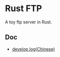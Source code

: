 # Rust FTP

A toy ftp server in Rust.

## Doc

- [develop log(Chinese)](https://blackcloud37.tech/rust-ftp-from-scratch/)